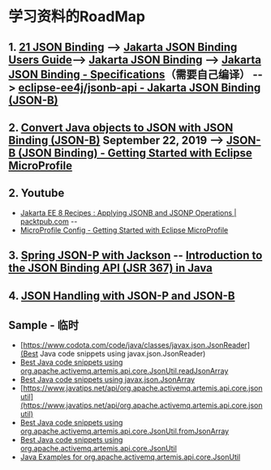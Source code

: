 # 学习资料的RoadMap
## 1. [21 JSON Binding](https://eclipse-ee4j.github.io/jakartaee-tutorial/jsonb.html#json-binding) --> [**Jakarta JSON Binding Users Guide**](http://json-b.net/docs/user-guide.html)--> [Jakarta JSON Binding](https://projects.eclipse.org/projects/ee4j.jsonb) --> [Jakarta JSON Binding - Specifications](https://jakarta.ee/specifications/jsonb/)（需要自己编译） --> [eclipse-ee4j/jsonb-api - Jakarta JSON Binding (JSON-B)](https://github.com/eclipse-ee4j/jsonb-api)<br>

## 2. [Convert Java objects to JSON with JSON Binding (JSON-B)](https://rieckpil.de/whatis-json-binding-json-b/) September 22, 2019 --> [JSON-B (JSON Binding) - Getting Started with Eclipse MicroProfile](https://www.youtube.com/watch?v=3TbbivV2Epk&feature=youtu.be)<br>


## 2. Youtube
   * [Jakarta EE 8 Recipes : Applying JSONB and JSONP Operations | packtpub.com](https://www.youtube.com/watch?v=TNB0fK8l0EU)  --<br>
   * [MicroProfile Config - Getting Started with Eclipse MicroProfile](https://www.youtube.com/watch?v=0h3QceSBBiY&list=PLFjB4VDnlT_3vXkrLkSBW7j6ygQRXBypA)<br>

## 3. [Spring JSON-P with Jackson](https://www.baeldung.com/spring-jackson-jsonp) -- [Introduction to the JSON Binding API (JSR 367) in Java](https://www.baeldung.com/java-json-binding-api)<br>

## 4. [JSON Handling with JSON-P and JSON-B](https://cloud.ibm.com/docs/java?topic=java-mp-json)<br>




## Sample - 临时
   * [https://www.codota.com/code/java/classes/javax.json.JsonReader](Best Java code snippets using javax.json.JsonReader)<br>
   * [Best Java code snippets using org.apache.activemq.artemis.api.core.JsonUtil.readJsonArray](https://www.codota.com/code/java/methods/org.apache.activemq.artemis.api.core.JsonUtil/readJsonArray)<br>
   * [Best Java code snippets using javax.json.JsonArray]()<br>
   * [https://www.javatips.net/api/org.apache.activemq.artemis.api.core.jsonutil](https://www.javatips.net/api/org.apache.activemq.artemis.api.core.jsonutil)<br>
   * [Best Java code snippets using org.apache.activemq.artemis.api.core.JsonUtil.fromJsonArray](https://www.codota.com/code/java/methods/org.apache.activemq.artemis.api.core.JsonUtil/fromJsonArray)<br>
   * [Best Java code snippets using org.apache.activemq.artemis.api.core.JsonUtil](https://www.codota.com/code/java/classes/org.apache.activemq.artemis.api.core.JsonUtil)<br>
   * [Java Examples for org.apache.activemq.artemis.api.core.JsonUtil](https://www.javatips.net/api/org.apache.activemq.artemis.api.core.jsonutil)<br>
